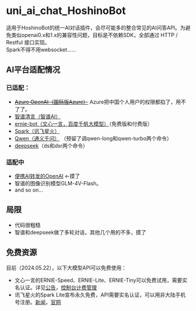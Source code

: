 # uni_ai_chat_HoshinoBot

适用于HoshinoBot的统一AI对话插件，会尽可能多的整合常见的AI问答API。为避免类似openai0.x和1.x的兼容性问题，目标是不依赖SDK，全部通过 HTTP / Restful 接口实现。  
Spark不得不用websocket……



## AI平台适配情况
### 已适配：
- ~~[Azure OpenAI（国际版Azure）](https://portal.azure.com/)~~  Azure把中国个人用户的权限都掐了，用不了了。
- [智谱清言（智谱AI）](https://www.zhipuai.cn)
- [ernie-bot（文心一言，百度千帆大模型）](https://console.bce.baidu.com/qianfan/)（免费版和付费版）
- [Spark（讯飞星火）](https://xinghuo.xfyun.cn/sparkapi)  
- [Qwen（通义千问）](https://bailian.console.aliyun.com/) （预留了调qwen-long和qwen-turbo两个命令）
- [deepseek](https://www.deepseek.com/)（ds和dsr两个命令）  

### 适配中
- [便携AI转发的OpenAI](https://api.bianxieai.com/)  ←摸了
- 智谱的图像识别模型GLM-4V-Flash。
- and so on...

## 局限
- 代码很粗糙
- 智谱和deepseek做了多轮对话，其他几个用的不多，摸了

## 免费资源
目前（2024.05.22），以下大模型API可以免费使用：
- 文心一言的ERNIE-Speed、ERNIE-Lite、ERNIE-Tiny可以免费试用，需要实名认证。详见[公告](https://cloud.baidu.com/doc/WENXINWORKSHOP/s/wlwg8f1i3)，[控制台计费管理](https://console.bce.baidu.com/qianfan/chargemanage/list)
- 讯飞星火的Spark Lite宣布永久免费，API需要实名认证，可以用非大陆手机号注册。[新闻](https://finance.eastmoney.com/a/202405223084395895.html)，[官网](https://xinghuo.xfyun.cn/sparkapi)

